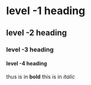 # level -1 heading
## level -2 heading
### level -3 heading
#### level -4 heading
thus is in **bold**
this is in *italic*

